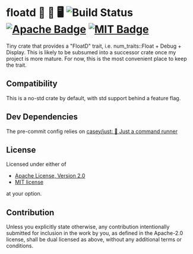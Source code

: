 # floatd 🛟 🐛 🖥️ ![Build Status] [![Apache Badge]][Apache Link] [![MIT Badge]][MIT Link]

Tiny crate that provides a "FloatD" trait, i.e. num_traits::Float + Debug + Display.
This is likely to be subsumed into a successor crate once my project is more mature.
For now, this is the most convenient place to keep the trait.

## Compatibility

This is a no-std crate by default, with std support behind a feature flag.

## Dev Dependencies

The pre-commit config relies on [casey/just: 🤖 Just a command runner](https://github.com/casey/just)

## License

Licensed under either of

* [Apache License, Version 2.0][Apache Link]
* [MIT license][MIT LINK]

at your option.

## Contribution

Unless you explicitly state otherwise, any contribution intentionally
submitted for inclusion in the work by you, as defined in the Apache-2.0
license, shall be dual licensed as above, without any additional terms or
conditions.

[Build Status]: https://github.com/rileyleff/floatd/actions/workflows/rust.yml/badge.svg
[MIT Badge]: https://img.shields.io/badge/License-MIT-yellow.svg
[MIT Link]: https://opensource.org/licenses/MIT
[Apache Badge]: https://img.shields.io/badge/License-Apache_2.0-blue.svg
[Apache Link]: https://opensource.org/licenses/Apache-2.0
